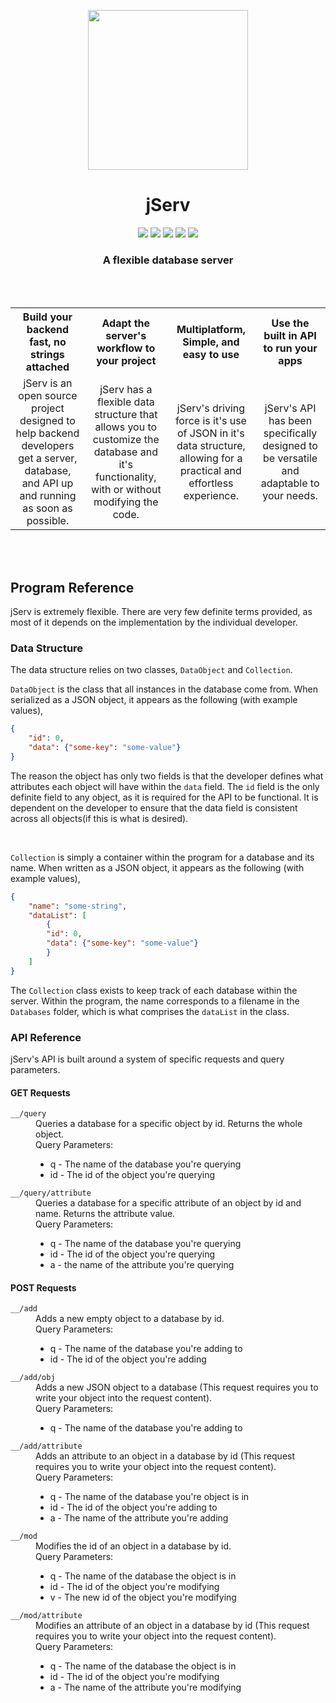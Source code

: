 <p align="center">
    <img src="Media/icon.png" width="256px" height="256px">
</p>

<h1 align="center">
    jServ
</h1>

<p align="center">
    <img src="https://img.shields.io/badge/license-Apache%202.0-green?style=flat-square">
    <img src="https://img.shields.io/github/manifest-json/v/kketg/jServ?style=flat-square">
    <img src="https://img.shields.io/badge/Build-In%20Development-red?style=flat-square">
    <img src="https://img.shields.io/badge/Platforms-Windows-brightgreen?style=flat-square">
    <a href="https://www.getpostman.com/collections/289f0bfba5cf1a9572c7">
        <img src="https://img.shields.io/badge/Postman-API_Ready-orange?style=flat-square&logo=postman">
    </a>
</p>


<h3 align="center">
    A flexible database server
</h3>
<br><br>
<table border="0">
    <tr>
        <th align="center">
            Build your backend fast, no strings attached
        </th> 
        <th align="center">
            Adapt the server's workflow to your project
        </th>
        <th align="center">
            Multiplatform, Simple, and easy to use
        </th>
        <th align="center">
            Use the built in API to run your apps
        </th>  
    </tr>
    <tr>
        <td align="center">
            jServ is an open source project designed to help backend developers get a server, database, and API up and running as soon as possible.<br>
        </td>
        <td align="center">
            jServ has a flexible data structure that allows you to customize the database and it's functionality, with or without modifying the code.<br>
        </td>
        <td align="center">
            jServ's driving force is it's use of JSON in it's data structure, allowing for a practical and effortless experience.<br>
        </td>
        <td align="center">
            jServ's API has been specifically designed to be versatile and adaptable to your needs.<br>
        </td>
    </tr>
</table>
<br><br>

<h2>Program Reference</h2>


jServ is extremely flexible. There are very few definite terms provided, as most of it depends on the implementation by the individual developer.


<h3>Data Structure</h3>


The data structure relies on two classes, `DataObject` and `Collection`. 
 

`DataObject` is the class that all instances in the database come from. When serialized as a JSON object, it appears as the following (with example values),
```json
{
    "id": 0,
    "data": {"some-key": "some-value"}
}
```

The reason the object has only two fields is that the developer defines what attributes each object will have within the `data` field. The `id` field is the only definite field to any object, as it is required for the API to be functional. It is dependent on the developer to ensure that the data field is consistent across all objects(if this is what is desired).
 
<br>

`Collection` is simply a container within the program for a database and its name. When written as a JSON object, it appears as the following (with example values),

```json
{
    "name": "some-string",
    "dataList": [
        {
        "id": 0,
        "data": {"some-key": "some-value"}
        }
    ]
}
```

The `Collection` class exists to keep track of each database within the server. Within the program, the name corresponds to a filename in the `Databases` folder, which is what comprises the `dataList` in the class.


<h3>API Reference</h3>


jServ's API is built around a system of specific requests and query parameters.


<h4>GET Requests</h4>
 
<dl>
    <dt><code>__/query</code></dt>
    <dd>
    Queries a database for a specific object by id. Returns the whole object.
    <br>
    Query Parameters:
        <ul>
            <li>q - The name of the database you're querying
            <li>id - The id of the object you're querying
        </ul>
    </dd>
</dl>
<dl>
    <dt><code>__/query/attribute</code></dt>
    <dd>
    Queries a database for a specific attribute of an object by id and name. Returns the attribute value.
    <br>
    Query Parameters:
        <ul>
            <li>q - The name of the database you're querying
            <li>id - The id of the object you're querying
            <li>a - the name of the attribute you're querying
        </ul>
    </dd>
</dl>
 
<h4>POST Requests</h4>

<dl>
    <dt><code>__/add</code></dt>
    <dd>
    Adds a new empty object to a database by id.
    <br>
    Query Parameters:
        <ul>
            <li>q - The name of the database you're adding to
            <li>id - The id of the object you're adding
        </ul>
    </dd>
</dl>
<dl>
    <dt><code>__/add/obj</code></dt>
    <dd>
    Adds a new JSON object to a database (This request requires you to write your object into the request content).
    <br>
    Query Parameters:
        <ul>
            <li>q - The name of the database you're adding to
        </ul>
    </dd>
</dl>
<dl>
    <dt><code>__/add/attribute</code></dt>
    <dd>
    Adds an attribute to an object in a database by id (This request requires you to write your object into the request content).
    <br>
    Query Parameters:
        <ul>
            <li>q - The name of the database you're object is in
            <li>id - The id of the object you're adding to
            <li>a - The name of the attribute you're adding
        </ul>
    </dd>
</dl>
<dl>
    <dt><code>__/mod</code></dt>
    <dd>
    Modifies the id of an object in a database by id.
    <br>
    Query Parameters:
        <ul>
            <li>q - The name of the database the object is in
            <li>id - The id of the object you're modifying
            <li>v - The new id of the object you're modifying
        </ul>
    </dd>
</dl>
<dl>
    <dt><code>__/mod/attribute</code></dt>
    <dd>
    Modifies an attribute of an object in a database by id (This request requires you to write your object into the request content).
    <br>
    Query Parameters:
        <ul>
            <li>q - The name of the database the object is in
            <li>id - The id of the object you're modifying
            <li>a - The name of the attribute you're modifying
        </ul>
    </dd>
</dl>

